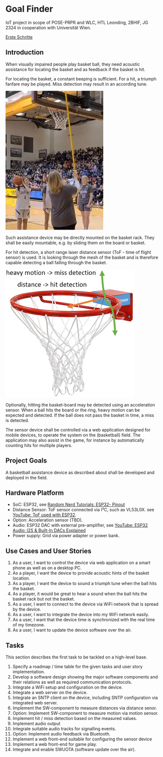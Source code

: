 # Goal Finder

IoT project in scope of POSE-PRPR and WLC, HTL Leonding, 2BHIF, JG 2324 in cooperation with Universität Wien.

[Erste Schritte](docs/gettting_started_de.md)

## Introduction

When visually impaired people play basket ball, they need acoustic assistance for locating the basket and as feedback if the basket is hit.

For locating the basket, a constant beeping is sufficient. For a hit, a triumph fanfare may be played. Miss detection may result in an according tune.

![Basketball](./docs/images/basket_ball_players.jpg)

Such assistance device may be directly mounted on the basket rack. They shall be easily mountable, e.g. by sliding them on the board or basket.

For hit detection, a short range laser distance sensor (ToF - time of flight sensor) is used. It is looking through the mesh of the basket and is therefore capable detecting a ball falling through the basket.

![Sensor Sketch](./docs/images/sensor_measurements_sketch.png)

Optionally, hitting the basket-board may be detected using an acceleration sensor. When a ball hits the board or the ring, heavy motion can be expected and detected. If the ball does not pass the basket in time, a miss is detected.

The sensor device shall be controlled via a web application designed for mobile devices, to operate the system on the (basketball) field. The application may also assist in the game, for instance by automatically counting hits for multiple players.

## Project Goals

A basketball assistance device as described about shall be developed and deployed in the field.

## Hardware Platform

+ SoC: ESP32, see [Random Nerd Tutorials: ESP32- Pinout](https://randomnerdtutorials.com/esp32-pinout-reference-gpios/)
+ Distance Sensor: ToF sensor connected via I²C, such as VL53L0X. see [YouTube: ToF used with ESP32](https://www.youtube.com/watch?v=HeMlcCDYCEk).
+ Option: Acceleration sensor (TBD).
+ Audio: ESP32 DAC with external pre-amplifier, see [YouTube: ESP32 Audio: I2S & Built-In DACs Explained](https://www.youtube.com/watch?v=lgDu88Y411o)
+ Power supply: Grid via power adapter or power bank.

## Use Cases and User Stories

1. As a user, I want to control the device via web application on a smart phone as well as on a desktop PC.
1. As a player, I want the device to provide acoustic hints of the basket location.
1. As a player, I want the device to sound a triumph tune when the ball hits the basket.
1. As a player, it would be great to hear a sound when the ball hits the basket rack but not the basket.
1. As a user, I want to connect to the device via WiFi network that is spread by the device.
1. As a user, I want to integrate the device into my WiFi network easily.
1. As a user, I want that the device time is synchronized with the real time of my timezone.
1. As a user, I want to update the device software over the air.

## Tasks

This section describes the first task to be tackled on a high-level base.

1. Specify a roadmap / time table for the given tasks and user story implementation.
1. Develop a software design showing the major software components and their relations as well as required communication protocols.
1. Integrate a WiFi setup and configuration on the device.
1. Integrate a web server on the device.
1. Integrate an SNTP client on the device, including SNTP configuration via integrated web server.
1. Implement the SW-component to measure distances via distance senor.
1. Option: Implement SW-component to measure motion via motion sensor.
1. Implement hit / miss detection based on the measured values.
1. Implement audio output
1. Integrate suitable audio tracks for signalling events.
1. Option: Implement audio feedback via Bluetooth.
1. Implement a web front-end suitable for configuring the sensor device
1. Implement a web front-end for game play.
1. Integrate and enable SWUOTA (software update over the air).
